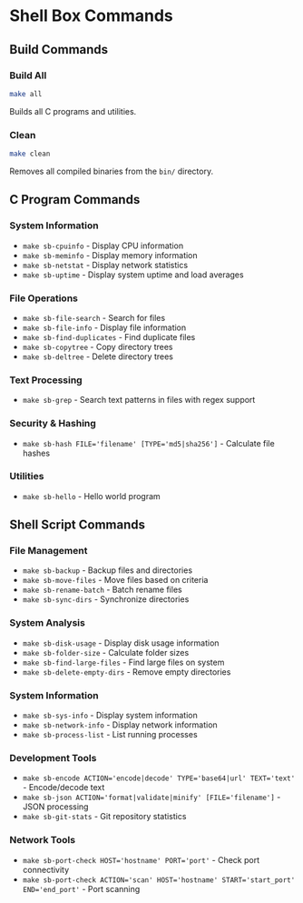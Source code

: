 # Shell Box Commands

## Build Commands

### Build All
```bash
make all
```
Builds all C programs and utilities.

### Clean
```bash
make clean
```
Removes all compiled binaries from the `bin/` directory.

## C Program Commands

### System Information
- `make sb-cpuinfo` - Display CPU information
- `make sb-meminfo` - Display memory information
- `make sb-netstat` - Display network statistics
- `make sb-uptime` - Display system uptime and load averages

### File Operations
- `make sb-file-search` - Search for files
- `make sb-file-info` - Display file information
- `make sb-find-duplicates` - Find duplicate files
- `make sb-copytree` - Copy directory trees
- `make sb-deltree` - Delete directory trees

### Text Processing
- `make sb-grep` - Search text patterns in files with regex support

### Security & Hashing
- `make sb-hash FILE='filename' [TYPE='md5|sha256']` - Calculate file hashes

### Utilities
- `make sb-hello` - Hello world program

## Shell Script Commands

### File Management
- `make sb-backup` - Backup files and directories
- `make sb-move-files` - Move files based on criteria
- `make sb-rename-batch` - Batch rename files
- `make sb-sync-dirs` - Synchronize directories

### System Analysis
- `make sb-disk-usage` - Display disk usage information
- `make sb-folder-size` - Calculate folder sizes
- `make sb-find-large-files` - Find large files on system
- `make sb-delete-empty-dirs` - Remove empty directories

### System Information
- `make sb-sys-info` - Display system information
- `make sb-network-info` - Display network information
- `make sb-process-list` - List running processes

### Development Tools
- `make sb-encode ACTION='encode|decode' TYPE='base64|url' TEXT='text'` - Encode/decode text
- `make sb-json ACTION='format|validate|minify' [FILE='filename']` - JSON processing
- `make sb-git-stats` - Git repository statistics

### Network Tools
- `make sb-port-check HOST='hostname' PORT='port'` - Check port connectivity
- `make sb-port-check ACTION='scan' HOST='hostname' START='start_port' END='end_port'` - Port scanning